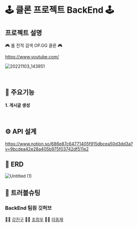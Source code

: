 # 🕹 클론 프로젝트 BackEnd 🕹

## 프로젝트 설명
🎮 롤 전적 검색 OP.GG 클론 🎮


https://www.youtube.com/

![20221103_143951](https://user-images.githubusercontent.com/111861625/199654656-3c1ca99b-6df5-479f-9a44-0efcb9ec9a6e.png)


<br>



## 🌟 주요기능
**1. 게시글 생성**

<br>

## ⚙ API 설계
https://www.notion.so/686e87c64771405f915dbcea50d3dd3a?v=9bcdea42e28a405b975f03742df511e2

## 🔐 ERD
![Untitled (1)](https://user-images.githubusercontent.com/111861625/199657256-9fc249ce-94db-48de-a807-c2fc277602a5.png)


## 🚀 트러블슈팅





### BackEnd 팀원 깃허브
👩‍💻 [강진구](https://github.com/kang0906) 👩‍💻 [조정우](https://github.com/jjw0611) 👨‍💻 [이동재](https://github.com/Pdongjaelee)
